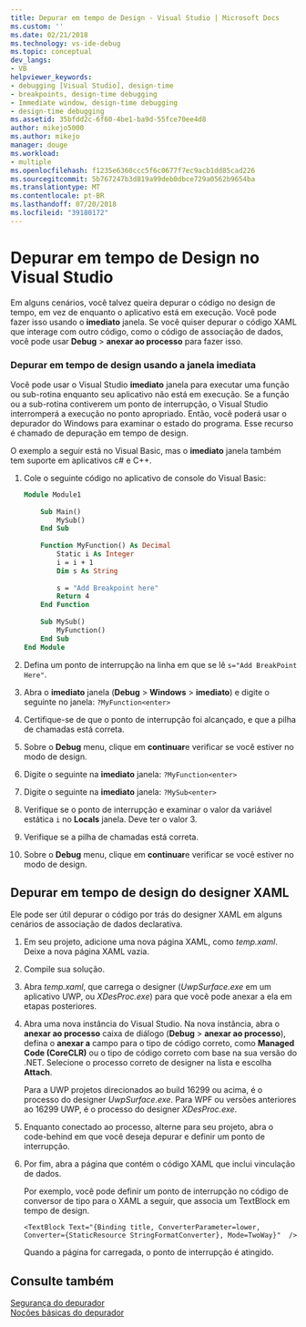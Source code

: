 ```yaml
---
title: Depurar em tempo de Design - Visual Studio | Microsoft Docs
ms.custom: ''
ms.date: 02/21/2018
ms.technology: vs-ide-debug
ms.topic: conceptual
dev_langs:
- VB
helpviewer_keywords:
- debugging [Visual Studio], design-time
- breakpoints, design-time debugging
- Immediate window, design-time debugging
- design-time debugging
ms.assetid: 35bfdd2c-6f60-4be1-ba9d-55fce70ee4d8
author: mikejo5000
ms.author: mikejo
manager: douge
ms.workload:
- multiple
ms.openlocfilehash: f1235e6360ccc5f6c0677f7ec9acb1dd85cad226
ms.sourcegitcommit: 5b767247b3d819a99deb0dbce729a0562b9654ba
ms.translationtype: MT
ms.contentlocale: pt-BR
ms.lasthandoff: 07/20/2018
ms.locfileid: "39180172"
---
```

# <a name="debug-at-design-time-in-visual-studio"></a>Depurar em tempo de Design no Visual Studio

Em alguns cenários, você talvez queira depurar o código no design de tempo, em vez de enquanto o aplicativo está em execução. Você pode fazer isso usando o **imediato** janela. Se você quiser depurar o código XAML que interage com outro código, como o código de associação de dados, você pode usar **Debug** > **anexar ao processo** para fazer isso.
  
### <a name="debug-at-design-time-using-the-immediate-window"></a>Depurar em tempo de design usando a janela imediata  

Você pode usar o Visual Studio **imediato** janela para executar uma função ou sub-rotina enquanto seu aplicativo não está em execução. Se a função ou a sub-rotina contiverem um ponto de interrupção, o Visual Studio interromperá a execução no ponto apropriado. Então, você poderá usar o depurador do Windows para examinar o estado do programa. Esse recurso é chamado de depuração em tempo de design.  

O exemplo a seguir está no Visual Basic, mas o **imediato** janela também tem suporte em aplicativos c# e C++.
  
1.  Cole o seguinte código no aplicativo de console do Visual Basic:  
  
    ```vb  
    Module Module1  
  
        Sub Main()  
            MySub()  
        End Sub  
  
        Function MyFunction() As Decimal  
            Static i As Integer  
            i = i + 1  
            Dim s As String  
  
            s = "Add Breakpoint here"  
            Return 4  
        End Function  
  
        Sub MySub()  
            MyFunction()  
        End Sub  
    End Module  
    ```  
  
2.  Defina um ponto de interrupção na linha em que se lê `s="Add BreakPoint Here"`.  
  
3.  Abra o **imediato** janela (**Debug** > **Windows** > **imediato**) e digite o seguinte no janela: `?MyFunction<enter>`  
  
4.  Certifique-se de que o ponto de interrupção foi alcançado, e que a pilha de chamadas está correta.  
  
5.  Sobre o **Debug** menu, clique em **continuar**e verificar se você estiver no modo de design.  
  
6.  Digite o seguinte na **imediato** janela: `?MyFunction<enter>`  
  
7.  Digite o seguinte na **imediato** janela: `?MySub<enter>`  
  
8.  Verifique se o ponto de interrupção e examinar o valor da variável estática `i` no **Locals** janela. Deve ter o valor 3.  
  
9. Verifique se a pilha de chamadas está correta.  
  
10. Sobre o **Debug** menu, clique em **continuar**e verificar se você estiver no modo de design.  

## <a name="debug-at-design-time-from-the-xaml-designer"></a>Depurar em tempo de design do designer XAML

Ele pode ser útil depurar o código por trás do designer XAML em alguns cenários de associação de dados declarativa.

1. Em seu projeto, adicione uma nova página XAML, como *temp.xaml*. Deixe a nova página XAML vazia. 

1. Compile sua solução.

1. Abra *temp.xaml*, que carrega o designer (*UwpSurface.exe* em um aplicativo UWP, ou *XDesProc.exe*) para que você pode anexar a ela em etapas posteriores. 

1. Abra uma nova instância do Visual Studio. Na nova instância, abra o **anexar ao processo** caixa de diálogo (**Debug** > **anexar ao processo**), defina o **anexar a** campo para o tipo de código correto, como **Managed Code (CoreCLR)** ou o tipo de código correto com base na sua versão do .NET. Selecione o processo correto de designer na lista e escolha **Attach**.

    Para a UWP projetos direcionados ao build 16299 ou acima, é o processo do designer *UwpSurface.exe*. Para WPF ou versões anteriores ao 16299 UWP, é o processo do designer *XDesProc.exe*.

1. Enquanto conectado ao processo, alterne para seu projeto, abra o code-behind em que você deseja depurar e definir um ponto de interrupção.

1. Por fim, abra a página que contém o código XAML que inclui vinculação de dados.

    Por exemplo, você pode definir um ponto de interrupção no código de conversor de tipo para o XAML a seguir, que associa um TextBlock em tempo de design.

    ```xaml
    <TextBlock Text="{Binding title, ConverterParameter=lower, Converter={StaticResource StringFormatConverter}, Mode=TwoWay}"  />
    ```
   Quando a página for carregada, o ponto de interrupção é atingido.
  
## <a name="see-also"></a>Consulte também  
 [Segurança do depurador](../debugger/debugger-security.md)   
 [Noções básicas do depurador](../debugger/getting-started-with-the-debugger.md)
